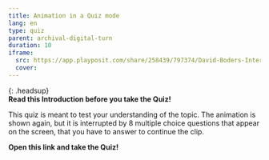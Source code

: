 ```yaml
---
title: Animation in a Quiz mode
lang: en
type: quiz
parent: archival-digital-turn
duration: 10
iframe:
  src: https://app.playposit.com/share/258439/797374/David-Boders-Interview-collection
  cover:
---
```


{: .headsup}                            
**Read this Introduction before you take the Quiz!**

This quiz is meant to test your understanding of the topic. The animation is shown again, but it is interrupted by 8 multiple choice
questions that appear on the screen, that you have to answer to continue the clip.


**Open this link and take the Quiz!**


<!-- more -->

